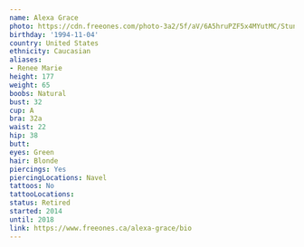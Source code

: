 ```yaml
---
name: Alexa Grace
photo: https://cdn.freeones.com/photo-3a2/5f/aV/6A5hruPZF5x4MYutMC/Stunning-Alexa-Grace-gets-the-new-Job-at-the-Bar_001_teaser.jpg?c=1562827146
birthday: '1994-11-04'
country: United States
ethnicity: Caucasian
aliases:
- Renee Marie
height: 177
weight: 65
boobs: Natural
bust: 32
cup: A
bra: 32a
waist: 22
hip: 38
butt:
eyes: Green
hair: Blonde
piercings: Yes
piercingLocations: Navel
tattoos: No
tattooLocations:
status: Retired
started: 2014
until: 2018
link: https://www.freeones.ca/alexa-grace/bio
---
```


